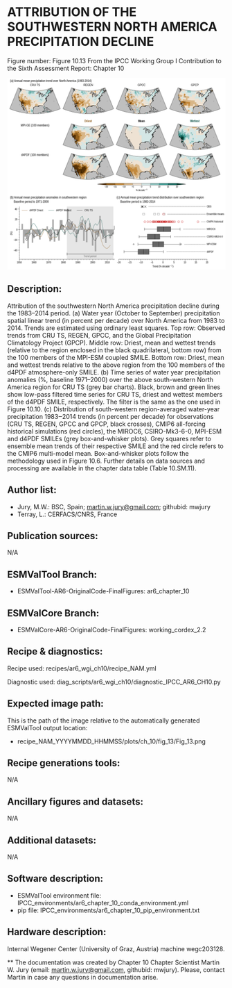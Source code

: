 ATTRIBUTION OF THE SOUTHWESTERN NORTH AMERICA PRECIPITATION DECLINE
===================================================================

Figure number: Figure 10.13
From the IPCC Working Group I Contribution to the Sixth Assessment Report: Chapter 10

![Figure 10.13](../images/ar6_wg1_chap10_figure10_13_NAM.png?raw=true)


Description:
------------
Attribution of the southwestern North America precipitation decline during the 1983–2014 period. (a) Water year (October to September) precipitation spatial linear trend (in percent per decade) over North America from 1983 to 2014. Trends are estimated using ordinary least squares. Top row: Observed trends from CRU TS, REGEN, GPCC, and the Global Precipitation Climatology Project (GPCP). Middle row: Driest, mean and wettest trends (relative to the region enclosed in the black quadrilateral, bottom row) from the 100 members of the MPI-ESM coupled SMILE. Bottom row: Driest, mean and wettest trends relative to the above region from the 100 members of the d4PDF atmosphere-only SMILE. (b) Time series of water year precipitation anomalies (%, baseline 1971–2000) over the above south-western North America region for CRU TS (grey bar charts). Black, brown and green lines show low-pass filtered time series for CRU TS, driest and wettest members of the d4PDF SMILE, respectively. The filter is the same as the one used in Figure 10.10. (c) Distribution of south-western region-averaged water-year precipitation 1983‒2014 trends (in percent per decade) for observations (CRU TS, REGEN, GPCC and GPCP, black crosses), CMIP6 all-forcing historical simulations (red circles), the MIROC6, CSIRO-Mk3-6-0, MPI-ESM and d4PDF SMILEs (grey box-and-whisker plots). Grey squares refer to ensemble mean trends of their respective SMILE and the red circle refers to the CMIP6 multi-model mean. Box-and-whisker plots follow the methodology used in Figure 10.6. Further details on data sources and processing are available in the chapter data table (Table 10.SM.11).


Author list:
------------
- Jury, M.W.: BSC, Spain; martin.w.jury@gmail.com; githubid: mwjury
- Terray, L.: CERFACS/CNRS, France


Publication sources:
--------------------
N/A


ESMValTool Branch:
------------------
- ESMValTool-AR6-OriginalCode-FinalFigures: ar6_chapter_10


ESMValCore Branch:
------------------
- ESMValCore-AR6-OriginalCode-FinalFigures: working_cordex_2.2


Recipe & diagnostics:
---------------------
Recipe used: recipes/ar6_wgi_ch10/recipe_NAM.yml

Diagnostic used: diag_scripts/ar6_wgi_ch10/diagnostic_IPCC_AR6_CH10.py


Expected image path:
--------------------
This is the path of the image relative to the automatically generated ESMValTool output location:
- recipe_NAM_YYYYMMDD_HHMMSS/plots/ch_10/fig_13/Fig_13.png


Recipe generations tools:
-------------------------
N/A


Ancillary figures and datasets:
-------------------------------
N/A


Additional datasets:
--------------------
N/A


Software description:
---------------------
- ESMValTool environment file: IPCC_environments/ar6_chapter_10_conda_environment.yml
- pip file: IPCC_environments/ar6_chapter_10_pip_environment.txt


Hardware description:
---------------------
Internal Wegener Center (University of Graz, Austria) machine wegc203128.

** The documentation was created by Chapter 10 Chapter Scientist Martin W. Jury (email: martin.w.jury@gmail.com, githubid: mwjury). Please, contact Martin in case any questions in documentation arise.